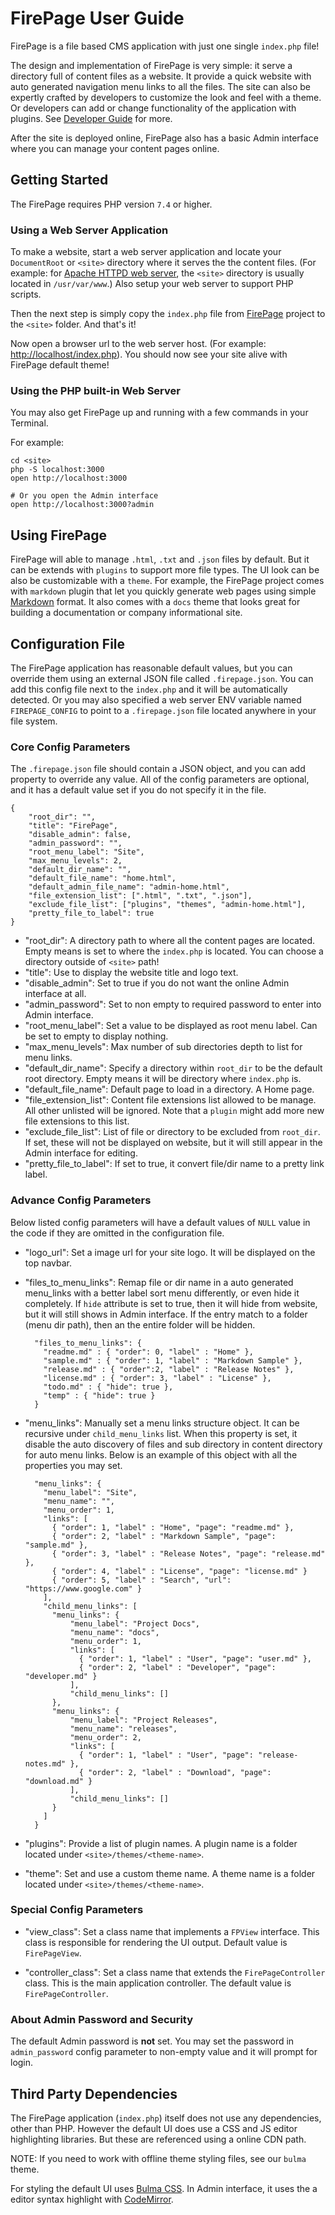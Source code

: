 # FirePage User Guide

FirePage is a file based CMS application with just one single `index.php` file!

The design and implementation of FirePage is very simple: it serve a directory full of content files as a website. 
It provide a quick website with auto generated navigation menu links to all the files. The site can also be
expertly crafted by developers to customize the look and feel with a theme. Or developers can add or change 
functionality of the application with plugins. See [Developer Guide](developer-guide.md) for more.

After the site is deployed online, FirePage also has a basic Admin interface where you can manage your content pages
online.

## Getting Started

The FirePage requires PHP version `7.4` or higher.

### Using a Web Server Application

To make a website, start a web server application and locate your `DocumentRoot` or `<site>` directory where 
it serves the the content files. (For example: for [Apache HTTPD web server](http://httpd.apache.org/), the `<site>` 
directory is usually located in `/usr/var/www`.) Also setup your web server to support PHP scripts.

Then the next step is simply copy the `index.php` file from [FirePage](https://github.com/zemian/firepage/releases) 
project to the `<site>` folder. And that's it!

Now open a browser url to the web server host. (For example: <http://localhost/index.php>). You should now see 
your site alive with FirePage default theme!

### Using the PHP built-in Web Server

You may also get FirePage up and running with a few commands in your Terminal.
 
For example:

```
cd <site>
php -S localhost:3000
open http://localhost:3000

# Or you open the Admin interface
open http://localhost:3000?admin
```

## Using FirePage

FirePage will able to manage `.html`, `.txt` and `.json` files by default. But it can be extends with `plugins` 
to support more file types. The UI look can be also be customizable with a `theme`. For example, the FirePage
project comes with `markdown` plugin that let you quickly generate web pages using simple 
[Markdown](https://www.markdownguide.org/) format. It also comes with a `docs` theme that looks great 
for building a documentation or company informational site.

## Configuration File

The FirePage application has reasonable default values, but you can override them using an external JSON 
file called `.firepage.json`. You can add this config file next to the `index.php` and it 
will be automatically detected. Or you may also specified a web server ENV variable named `FIREPAGE_CONFIG` to 
point to a `.firepage.json` file located anywhere in your file system.

### Core Config Parameters

The `.firepage.json` file should contain a JSON object, and you can add property to override any value. 
All of the config parameters are optional, and it has a default value set if you do not specify it in the file.

```
{
    "root_dir": "",
    "title": "FirePage",
    "disable_admin": false,
    "admin_password": "",
    "root_menu_label": "Site",
    "max_menu_levels": 2,
    "default_dir_name": "",
    "default_file_name": "home.html",
    "default_admin_file_name": "admin-home.html",
    "file_extension_list": [".html", ".txt", ".json"],
    "exclude_file_list": ["plugins", "themes", "admin-home.html"],
    "pretty_file_to_label": true
}
```

* "root_dir": A directory path to where all the content pages are located. Empty means 
  is set to where the `index.php` is located. You can choose a directory outside of `<site>` path!
* "title": Use to display the website title and logo text.
* "disable_admin": Set to true if you do not want the online Admin interface at all.
* "admin_password": Set to non empty to required password to enter into Admin interface.
* "root_menu_label": Set a value to be displayed as root menu label. Can be set to empty to display nothing.
* "max_menu_levels": Max number of sub directories depth to list for menu links.
* "default_dir_name": Specify a directory within `root_dir` to be the default root directory. Empty means 
  it will be directory where `index.php` is.
* "default_file_name": Default page to load in a directory. A Home page.
* "file_extension_list": Content file extensions list allowed to be manage. All other unlisted will be ignored.
  Note that a `plugin` might add more new file extensions to this list.
* "exclude_file_list": List of file or directory to be excluded from `root_dir`. If set, these will not be
  displayed on website, but it will still appear in the Admin interface for editing.
* "pretty_file_to_label": If set to true, it convert file/dir name to a pretty link label.

### Advance Config Parameters

Below listed config parameters will have a default values of `NULL` value in the code if they are omitted in 
the configuration file.

* "logo_url": Set a image url for your site logo. It will be displayed on the top navbar.
  
* "files_to_menu_links": Remap file or dir name in a auto generated menu_links with a better label
  sort menu differently, or even hide it completely. If `hide` attribute is set to true, then it will 
  hide from website, but it will still shows in Admin interface. If the entry match to a folder 
  (menu dir path), then an the entire folder will be hidden.
  
    ```
      "files_to_menu_links": {
        "readme.md" : { "order": 0, "label" : "Home" },
        "sample.md" : { "order": 1, "label" : "Markdown Sample" },
        "release.md" : { "order":2, "label" : "Release Notes" },
        "license.md" : { "order": 3, "label" : "License" },
        "todo.md" : { "hide": true },
        "temp" : { "hide": true }
      }
    ```
  
* "menu_links": Manually set a menu links structure object. It can be recursive under `child_menu_links` list. When 
this property is set, it disable the auto discovery of files and sub directory in content directory for auto
menu links. Below is an example of this object with all the properties you may set.

    ```  
      "menu_links": {
        "menu_label": "Site",
        "menu_name": "",
        "menu_order": 1,
        "links": [
          { "order": 1, "label" : "Home", "page": "readme.md" },
          { "order": 2, "label" : "Markdown Sample", "page": "sample.md" },
          { "order": 3, "label" : "Release Notes", "page": "release.md" },
          { "order": 4, "label" : "License", "page": "license.md" }
          { "order": 5, "label" : "Search", "url": "https://www.google.com" }
        ],
        "child_menu_links": [
          "menu_links": {
              "menu_label": "Project Docs",
              "menu_name": "docs",
              "menu_order": 1,
              "links": [
                { "order": 1, "label" : "User", "page": "user.md" },
                { "order": 2, "label" : "Developer", "page": "developer.md" }
              ],
              "child_menu_links": []
          },
          "menu_links": {
              "menu_label": "Project Releases",
              "menu_name": "releases",
              "menu_order": 2,
              "links": [
                { "order": 1, "label" : "User", "page": "release-notes.md" },
                { "order": 2, "label" : "Download", "page": "download.md" }
              ],
              "child_menu_links": []
          }
        ]
      }
    ```

* "plugins": Provide a list of plugin names. A plugin name is a folder located under `<site>/themes/<theme-name>`. 
  
* "theme": Set and use a custom theme name. A theme name is a folder located under `<site>/themes/<theme-name>`. 

### Special Config Parameters
  
* "view_class": Set a class name that implements a `FPView` interface. This class is responsible for rendering
  the UI output. Default value is `FirePageView`.

* "controller_class": Set a class name that extends the `FirePageController` class. This is the main application 
  controller. The default value is `FirePageController`.

### About Admin Password and Security

The default Admin password is **not** set. You may set the password in `admin_password` config parameter 
to non-empty value and it will prompt for login.

## Third Party Dependencies

The FirePage application (`index.php`) itself does not use any dependencies, other than PHP. However the default UI 
does use a CSS and JS editor highlighting libraries. But these are referenced using a online CDN path. 

NOTE: If you need to work with offline theme styling files, see our `bulma` theme.

For styling the default UI uses [Bulma CSS](https://unpkg.com/bulma). In Admin interface, it uses the a editor
syntax highlight with [CodeMirror](https://unpkg.com/codemirror).
